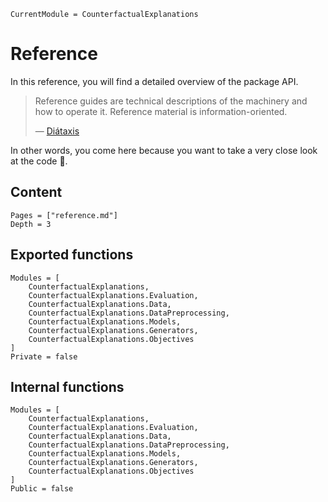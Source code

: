 
``` @meta
CurrentModule = CounterfactualExplanations 
```

# Reference

In this reference, you will find a detailed overview of the package API.

> Reference guides are technical descriptions of the machinery and how to operate it. Reference material is information-oriented.
>
> — [Diátaxis](https://diataxis.fr/reference/)

In other words, you come here because you want to take a very close look at the code 🧐.

## Content

``` @contents
Pages = ["reference.md"]
Depth = 3
```

## Exported functions

``` @autodocs
Modules = [
    CounterfactualExplanations, 
    CounterfactualExplanations.Evaluation,
    CounterfactualExplanations.Data,
    CounterfactualExplanations.DataPreprocessing,
    CounterfactualExplanations.Models, 
    CounterfactualExplanations.Generators, 
    CounterfactualExplanations.Objectives
]
Private = false
```

## Internal functions

``` @autodocs
Modules = [
    CounterfactualExplanations, 
    CounterfactualExplanations.Evaluation,
    CounterfactualExplanations.Data,
    CounterfactualExplanations.DataPreprocessing,
    CounterfactualExplanations.Models, 
    CounterfactualExplanations.Generators, 
    CounterfactualExplanations.Objectives
]
Public = false
```
